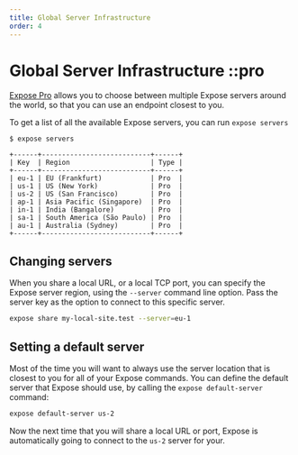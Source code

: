 ```yaml
---
title: Global Server Infrastructure
order: 4
---
```


# Global Server Infrastructure ::pro

[Expose Pro](/get-pro) allows you to choose between multiple Expose servers around the world, so that you can use an endpoint closest to you.

To get a list of all the available Expose servers, you can run `expose servers`

```
$ expose servers

+------+---------------------------+------+
| Key  | Region                    | Type |
+------+---------------------------+------+
| eu-1 | EU (Frankfurt)            | Pro  |
| us-1 | US (New York)             | Pro  |
| us-2 | US (San Francisco)        | Pro  |
| ap-1 | Asia Pacific (Singapore)  | Pro  |
| in-1 | India (Bangalore)         | Pro  |
| sa-1 | South America (São Paulo) | Pro  |
| au-1 | Australia (Sydney)        | Pro  |
+------+---------------------------+------+
```

## Changing servers

When you share a local URL, or a local TCP port, you can specify the Expose server region, using the `--server` command line option. Pass the server key as the option to connect to this specific server.

```bash
expose share my-local-site.test --server=eu-1
```

## Setting a default server

Most of the time you will want to always use the server location that is closest to you for all of your Expose commands. You can define the default server that Expose should use, by calling the `expose default-server` command:

```bash
expose default-server us-2
```

Now the next time that you will share a local URL or port, Expose is automatically going to connect to the `us-2` server for your.
